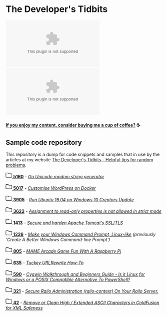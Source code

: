 # The Developer's Tidbits

![GitHub](https://img.shields.io/github/license/bengarrett/devtidbits.com?style=for-the-badge)
![GitHub last commit](https://img.shields.io/github/last-commit/bengarrett/devtidbits.com?style=for-the-badge)

#### [If you enjoy my content, consider buying me a cup of coffee?](https://www.buymeacoffee.com/4rtEGvUIY) ☕

## Sample code repository

This repository is a dump for code snippets and samples that in use by the articles at my website [The Developer's Tidbits - Helpful tips for random problems](https://www.devtidbits.com/).

[<img alt="Folder" width="20px" src="https://raw.githubusercontent.com/bengarrett/devtidbits.com/master/docs/folder.svg" /> __5160__][5160] - _[Go Unicode random string generator](https://devtidbits.com/?p=5160)_

[<img alt="Folder" width="20px" src="https://raw.githubusercontent.com/bengarrett/devtidbits.com/master/docs/folder.svg" /> __5017__][5017] - _[Customise WordPress on Docker](https://devtidbits.com/?p=5017)_

[<img alt="Folder" width="20px" src="https://raw.githubusercontent.com/bengarrett/devtidbits.com/master/docs/folder.svg" /> __3905__][3905] - _[Run Ubuntu 16.04 on Windows 10 Creators Update](https://devtidbits.com/2017/06/08/run-ubuntu-16-04-on-windows-10-creators-update/)_

[<img alt="Folder" width="20px" src="https://raw.githubusercontent.com/bengarrett/devtidbits.com/master/docs/folder.svg" /> __3622__][3622] - _[Assignment to read-only properties is not allowed in strict mode](https://devtidbits.com/2016/06/12/assignment-to-read-only-properties-is-not-allowed-in-strict-mode/)_

[<img alt="Folder" width="20px" src="https://raw.githubusercontent.com/bengarrett/devtidbits.com/master/docs/folder.svg" /> __1413__][1413] - _[Secure and harden Apache Tomcat’s SSL/TLS](https://devtidbits.com/2015/05/13/secure-and-harden-apache-tomcats-ssltls/)_

[<img alt="Folder" width="20px" src="https://raw.githubusercontent.com/bengarrett/devtidbits.com/master/docs/folder.svg" /> __1226__][1226] - _[Make your Windows Command Prompt, Linux-like](https://devtidbits.com/2014/05/21/create-a-better-windows-command-line-prompt/)_ _(previously 'Create A Better Windows Command-line Prompt')_

[<img alt="Folder" width="20px" src="https://raw.githubusercontent.com/bengarrett/devtidbits.com/master/docs/folder.svg" /> __805__][805] - _[MAME Arcade Game Fun With A Raspberry Pi](https://devtidbits.com/2012/11/26/mame-arcade-game-fun-with-a-raspberry-pi/)_

[<img alt="Folder" width="20px" src="https://raw.githubusercontent.com/bengarrett/devtidbits.com/master/docs/folder.svg" /> __635__][635] - _[Tuckey URLRewrite How-To](https://devtidbits.com/2011/11/28/tuckey-urlrewrite-how-to/)_

[<img alt="Folder" width="20px" src="https://raw.githubusercontent.com/bengarrett/devtidbits.com/master/docs/folder.svg" /> __590__][590] - _[Cygwin Walkthrough and Beginners Guide - Is it Linux for Windows or a POSIX Compatible Alternative To PowerShell?](https://devtidbits.com/2011/07/01/cygwin-walkthrough-and-beginners-guide-is-it-linux-for-windows-or-a-posix-compatible-alternative-to-powershell/)_

[<img alt="Folder" width="20px" src="https://raw.githubusercontent.com/bengarrett/devtidbits.com/master/docs/folder.svg" /> __321__][321] - _[Secure Railo Administration (railo-context) On Your Railo Server.](https://devtidbits.com/2010/05/27/hide-block-and-secure-railo-context-from-your-railo-tomcat-jboss-resin-servers/)_

[<img alt="Folder" width="20px" src="https://raw.githubusercontent.com/bengarrett/devtidbits.com/master/docs/folder.svg" /> __42__][42] - _[Remove or Clean High / Extended ASCII Characters in ColdFusion for XML Safeness](https://devtidbits.com/2008/03/11/remove-or-clean-high-extended-ascii-characters-in-coldfusion-for-xml-safeness/)_

[5160]: ../post_5160
[5017]: ../post_5017
[3905]: ../post_3905
[3622]: ../post_3622
[1413]: ../post_1413
[1226]: ../post_1226
[805]: ../post_805
[635]: ../post_635
[590]: ../post_590
[321]: ../post_321
[42]: ../post_42
